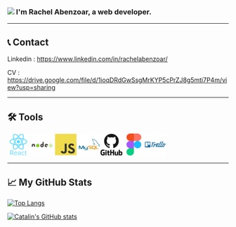 ### <img src="https://media.giphy.com/media/l0FF56cexcW2JAXCJj/giphy.gif" width="50"> I'm Rachel Abenzoar, a web developer.
<!-- My portfolio in progress 🚧 : front = [rachel_f](https://github.com/Rachel-Ab/rachel_f)  / back = [rachel_b](https://github.com/Rachel-Ab/rachel_b)  -->

---
## 📞 Contact
Linkedin : https://www.linkedin.com/in/rachelabenzoar/

CV : https://drive.google.com/file/d/1ioqDRdGwSsgMrKYP5cPrZJ8g5mti7P4m/view?usp=sharing

---
## 🛠 Tools

<img src="https://github.com/devicons/devicon/blob/master/icons/react/react-original-wordmark.svg" alt="react logo" width="50" height="50"/> <img src="https://github.com/devicons/devicon/blob/master/icons/nodejs/nodejs-original-wordmark.svg" alt="nodejs logo" width="50" height="50"/> <img src="https://github.com/devicons/devicon/blob/master/icons/javascript/javascript-original.svg" alt="js logo" width="50" height="50"/> <img src="https://github.com/devicons/devicon/blob/master/icons/mysql/mysql-original-wordmark.svg" alt="mysql logo" width="50" height="50"/><ing src="https://github.com/devicons/devicon/blob/master/icons/git/git-original-wordmark.svg" alt="git logo" width="50" height="50"/><img src="https://github.com/devicons/devicon/blob/master/icons/github/github-original-wordmark.svg" alt="github logo" width="50" height="50"/><img src="https://github.com/devicons/devicon/blob/master/icons/figma/figma-original.svg" alt="figma logo" width="50" height="50"/><img src="https://github.com/devicons/devicon/blob/master/icons/trello/trello-plain-wordmark.svg" alt="trello logo" width="50" height="50"/>

---

## &#x1f4c8; My GitHub Stats

[![Top Langs](https://github-readme-stats.vercel.app/api/top-langs/?username=Rachel-Ab&hide=java,html,css&theme=radical)](https://github.com/anuraghazra/github-readme-stats)

[![Catalin's GitHub stats](https://github-readme-stats.vercel.app/api?username=Rachel-Ab&theme=radical)](https://github.com/anuraghazra/github-readme-stats)
